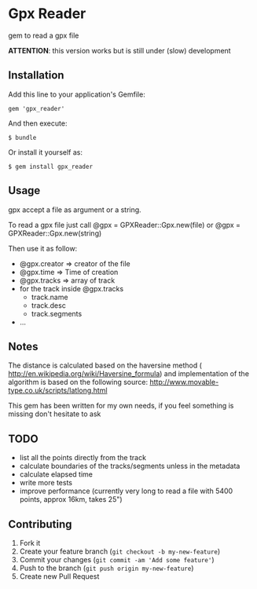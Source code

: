 # Gpx Reader

gem to read a gpx file

**ATTENTION**: this version works but is still under (slow) development

## Installation

Add this line to your application's Gemfile:

    gem 'gpx_reader'

And then execute:

    $ bundle

Or install it yourself as:

    $ gem install gpx_reader

## Usage

  gpx accept a file as argument or a string.

  To read a gpx file just call @gpx = GPXReader::Gpx.new(file) or @gpx = GPXReader::Gpx.new(string)

  Then use it as follow:

  - @gpx.creator => creator of the file
  - @gpx.time   => Time of creation
  - @gpx.tracks   => array of track
  - for the track inside @gpx.tracks
    - track.name
    - track.desc
    - track.segments
  - ...

## Notes
The distance is calculated based on the haversine method ( http://en.wikipedia.org/wiki/Haversine_formula) and implementation of the algorithm is based on the following source: http://www.movable-type.co.uk/scripts/latlong.html

This gem has been written for my own needs, if you feel something is missing don't hesitate to ask


## TODO
  - list all the points directly from the track
  - calculate boundaries of the tracks/segments unless in the metadata
  - calculate elapsed time
  - write more tests
  - improve performance (currently very long to read a file with 5400 points, approx 16km, takes 25")

## Contributing

1. Fork it
2. Create your feature branch (`git checkout -b my-new-feature`)
3. Commit your changes (`git commit -am 'Add some feature'`)
4. Push to the branch (`git push origin my-new-feature`)
5. Create new Pull Request
